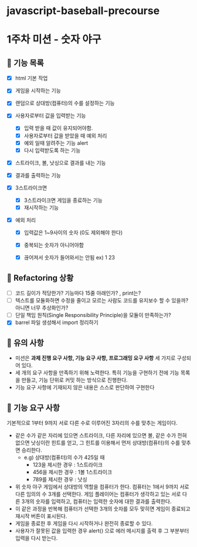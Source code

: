 # javascript-baseball-precourse

# 1주차 미션 - 숫자 야구

## 🚀 기능 목록

- [x] html 기본 작업

- [x] 게임을 시작하는 기능
- [x] 랜덤으로 상대방(컴퓨터)의 수를 설정하는 기능
- [x] 사용자로부터 값을 입력받는 기능
  - [x] 입력 받을 때 값이 유지되어야함.
  - [x] 사용자로부터 값을 받았을 때 예외 처리
  - [x] 예외 일때 알려주는 기능 alert
  - [x] 다시 입력받도록 하는 기능
- [x] 스트라이크, 볼, 낫싱으로 결과를 내는 기능
- [x] 결과를 출력하는 기능
- [x] 3스트라이크면
  - [x] 3스트라이크면 게임을 종료하는 기능
  - [x] 재시작하는 기능
- [x] 예외 처리
  - [x] 입력값은 1~9사이의 숫자 (0도 제외해야 한다)
  - [x] 중복되는 숫자가 아니어야함
  - [x] 끊어져서 숫자가 들어와서는 안됨 ex) 1 23


## 🚀 Refactoring 상황

- [ ] 코드 길이가 적당한가? 기능마다 15줄 아래인가? , print는?
- [ ] 텍스트를 모듈화하면 수정을 줄이고 모르는 사람도 코드를 유지보수 할 수 있을까? 아니면 너무 추상화인가?
- [ ] 단일 책임 원칙(Single Responsibility Principle)을 모듈이 만족하는가?
- [x] barrel 파일 생성해서 import 정리하기

## 🚀 유의 사항

- 미션은 **과제 진행 요구 사항, 기능 요구 사항, 프로그래밍 요구 사항** 세 가지로 구성되어 있다.
- 세 개의 요구 사항을 만족하기 위해 노력한다. 특히 기능을 구현하기 전에 기능 목록을 만들고, 기능 단위로 커밋 하는 방식으로 진행한다.
- 기능 요구 사항에 기재되지 않은 내용은 스스로 판단하여 구현한다

## 🚀 기능 요구 사항

기본적으로 1부터 9까지 서로 다른 수로 이루어진 3자리의 수를 맞추는 게임이다.

- 같은 수가 같은 자리에 있으면 스트라이크, 다른 자리에 있으면 볼, 같은 수가 전혀 없으면 낫싱이란 힌트를 얻고, 그 힌트를 이용해서 먼저 상대방(컴퓨터)의 수를 맞추면 승리한다.
  - e.g) 상대방(컴퓨터)의 수가 425일 때
    - 123을 제시한 경우 : 1스트라이크
    - 456을 제시한 경우 : 1볼 1스트라이크
    - 789를 제시한 경우 : 낫싱
- 위 숫자 야구 게임에서 상대방의 역할을 컴퓨터가 한다. 컴퓨터는 1에서 9까지 서로 다른 임의의 수 3개를 선택한다. 게임 플레이어는 컴퓨터가 생각하고 있는 서로 다른 3개의 숫자를 입력하고, 컴퓨터는 입력한 숫자에 대한
  결과를 출력한다.
- 이 같은 과정을 반복해 컴퓨터가 선택한 3개의 숫자를 모두 맞히면 게임이 종료되고 재시작 버튼이 표시된다.
- 게임을 종료한 후 게임을 다시 시작하거나 완전히 종료할 수 있다.
- 사용자가 잘못된 값을 입력한 경우 alert() 으로 에러 메시지를 출력 후 그 부분부터 입력을 다시 받는다.
